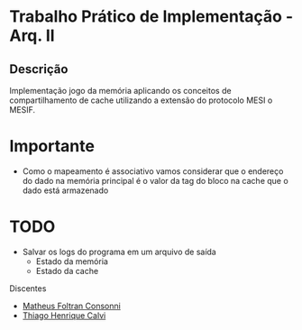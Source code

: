 # Trabalho Prático de Implementação - Arq. II

## Descrição
Implementação jogo da memória aplicando os conceitos de compartilhamento de cache
utilizando a extensão do protocolo MESI o MESIF.
<!--Escrever outra descrição mais detalha sobre o programa-->

# Importante
- Como o mapeamento é associativo vamos considerar que o endereço do dado na memória principal
é o valor da tag do bloco na cache que o dado está armazenado


# TODO
- Salvar os logs do programa em um arquivo de saída
    - Estado da memória
    - Estado da cache

Discentes
- [Matheus Foltran Consonni](https://github.com/MatheusFoltran)
- [Thiago Henrique Calvi](https://github.com/thiagocalvi)

